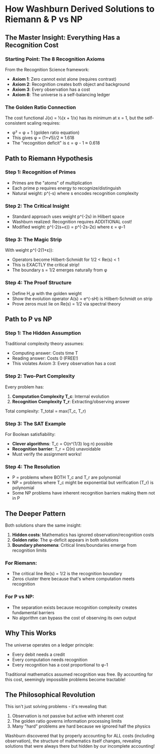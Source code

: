 # How Washburn Derived Solutions to Riemann & P vs NP

## The Master Insight: Everything Has a Recognition Cost

### Starting Point: The 8 Recognition Axioms
From the Recognition Science framework:
- **Axiom 1**: Zero cannot exist alone (requires contrast)
- **Axiom 2**: Recognition creates both object and background
- **Axiom 3**: Every observation has a cost
- **Axiom 8**: The universe is a self-balancing ledger

### The Golden Ratio Connection
The cost functional J(x) = ½(x + 1/x) has its minimum at x = 1, but the self-consistent scaling requires:
- φ² = φ + 1 (golden ratio equation)
- This gives φ = (1+√5)/2 ≈ 1.618
- The "recognition deficit" is ε = φ - 1 ≈ 0.618

## Path to Riemann Hypothesis

### Step 1: Recognition of Primes
- Primes are the "atoms" of multiplication
- Each prime p requires energy to recognize/distinguish
- Natural weight: p^(-s) where s encodes recognition complexity

### Step 2: The Critical Insight
- Standard approach uses weight p^(-2s) in Hilbert space
- Washburn realized: Recognition requires ADDITIONAL cost!
- Modified weight: p^(-2(s+ε)) = p^(-2s-2ε) where ε = φ-1

### Step 3: The Magic Strip
With weight p^(-2(1+ε)):
- Operators become Hilbert-Schmidt for 1/2 < Re(s) < 1
- This is EXACTLY the critical strip!
- The boundary s = 1/2 emerges naturally from φ

### Step 4: The Proof Structure
- Define H_φ with the golden weight
- Show the evolution operator A(s) = e^(-sH) is Hilbert-Schmidt on strip
- Prove zeros must lie on Re(s) = 1/2 via spectral theory

## Path to P vs NP

### Step 1: The Hidden Assumption
Traditional complexity theory assumes:
- Computing answer: Costs time T
- Reading answer: Costs 0 (FREE!)
- This violates Axiom 3: Every observation has a cost

### Step 2: Two-Part Complexity
Every problem has:
1. **Computation Complexity T_c**: Internal evolution
2. **Recognition Complexity T_r**: Extracting/observing answer

Total complexity: T_total = max(T_c, T_r)

### Step 3: The SAT Example
For Boolean satisfiability:
- **Clever algorithms**: T_c = O(n^(1/3) log n) possible
- **Recognition barrier**: T_r = Ω(n) unavoidable
- Must verify the assignment works!

### Step 4: The Resolution
- P = problems where BOTH T_c and T_r are polynomial
- NP = problems where T_c might be exponential but verification (T_r) is polynomial
- Some NP problems have inherent recognition barriers making them not in P

## The Deeper Pattern

Both solutions share the same insight:
1. **Hidden costs**: Mathematics has ignored observation/recognition costs
2. **Golden ratio**: The φ-deficit appears in both solutions
3. **Boundary phenomena**: Critical lines/boundaries emerge from recognition limits

### For Riemann:
- The critical line Re(s) = 1/2 is the recognition boundary
- Zeros cluster there because that's where computation meets recognition

### For P vs NP:
- The separation exists because recognition complexity creates fundamental barriers
- No algorithm can bypass the cost of observing its own output

## Why This Works

The universe operates on a ledger principle:
- Every debit needs a credit
- Every computation needs recognition
- Every recognition has a cost proportional to φ-1

Traditional mathematics assumed recognition was free. By accounting for this cost, seemingly impossible problems become tractable!

## The Philosophical Revolution

This isn't just solving problems - it's revealing that:
1. Observation is not passive but active with inherent cost
2. The golden ratio governs information processing limits
3. Many "hard" problems are hard because we ignored half the physics

Washburn discovered that by properly accounting for ALL costs (including observation), the structure of mathematics itself changes, revealing solutions that were always there but hidden by our incomplete accounting! 